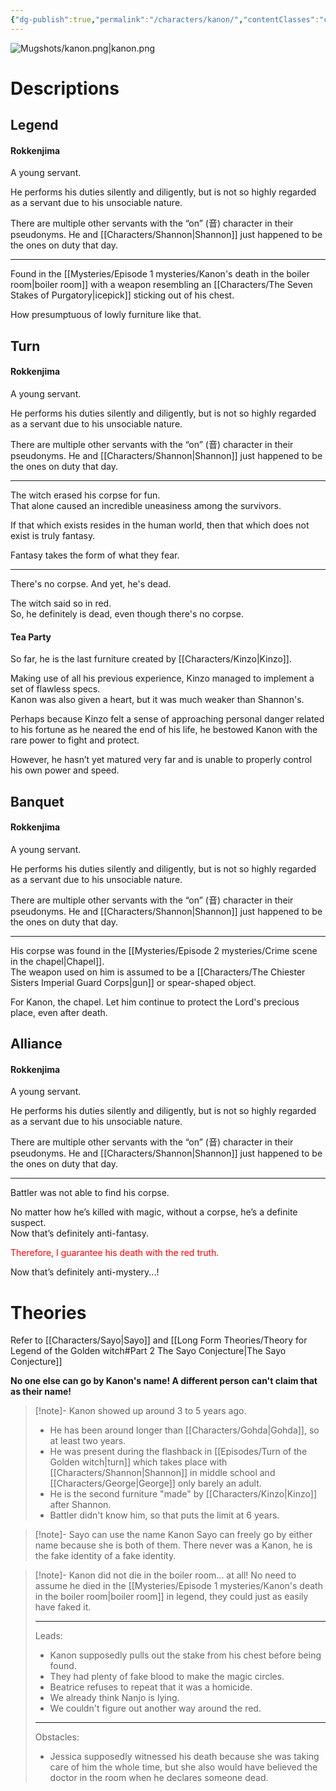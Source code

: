 ```yaml
---
{"dg-publish":true,"permalink":"/characters/kanon/","contentClasses":"center-headings red-links red-truth","tags":["furniture","servant"]}
---
```



![Mugshots/kanon.png|kanon.png](/img/user/Mugshots/kanon.png)

# Descriptions

## Legend
#### Rokkenjima

A young servant.

He performs his duties silently and diligently, but is not so highly regarded as a servant due to his unsociable nature.

There are multiple other servants with the “on” (音) character in their pseudonyms. He and [[Characters/Shannon\|Shannon]] just happened to be the ones on duty that day.

---
Found in the [[Mysteries/Episode 1 mysteries/Kanon's death in the boiler room\|boiler room]] with a weapon resembling an [[Characters/The Seven Stakes of Purgatory\|icepick]] sticking out of his chest.

How presumptuous of lowly furniture like that.
## Turn
#### Rokkenjima

A young servant.

He performs his duties silently and diligently, but is not so highly regarded as a servant due to his unsociable nature.

There are multiple other servants with the “on” (音) character in their pseudonyms. He and [[Characters/Shannon\|Shannon]] just happened to be the ones on duty that day.

---
The witch erased his corpse for fun.  
That alone caused an incredible uneasiness among the survivors.  

If that which exists resides in the human world, then that which does not exist is truly fantasy.  

Fantasy takes the form of what they fear.

---
There's no corpse. And yet, he's dead.  

The witch said so in red.  
So, he definitely is dead, even though there's no corpse.
#### Tea Party

So far, he is the last furniture created by [[Characters/Kinzo\|Kinzo]].  

Making use of all his previous experience, Kinzo managed to implement a set of flawless specs.  
Kanon was also given a heart, but it was much weaker than Shannon's.  

Perhaps because Kinzo felt a sense of approaching personal danger related to his fortune as he neared the end of his life, he bestowed Kanon with the rare power to fight and protect.  

However, he hasn’t yet matured very far and is unable to properly control his own power and speed.
## Banquet
#### Rokkenjima

A young servant.

He performs his duties silently and diligently, but is not so highly regarded as a servant due to his unsociable nature.

There are multiple other servants with the “on” (音) character in their pseudonyms. He and [[Characters/Shannon\|Shannon]] just happened to be the ones on duty that day.

---
His corpse was found in the [[Mysteries/Episode 2 mysteries/Crime scene in the chapel\|Chapel]].  
The weapon used on him is assumed to be a [[Characters/The Chiester Sisters Imperial Guard Corps\|gun]] or spear-shaped object.

For Kanon, the chapel. Let him continue to protect the Lord's precious place, even after death.
## Alliance
#### Rokkenjima

A young servant.

He performs his duties silently and diligently, but is not so highly regarded as a servant due to his unsociable nature.

There are multiple other servants with the “on” (音) character in their pseudonyms. He and [[Characters/Shannon\|Shannon]] just happened to be the ones on duty that day.

---
Battler was not able to find his corpse.  

No matter how he’s killed with magic, without a corpse, he’s a definite suspect.  
Now that’s definitely anti-fantasy.  

<font color="#ff0000">Therefore, I guarantee his death with the red truth.  </font>

Now that’s definitely anti-mystery...! 
# Theories
Refer to [[Characters/Sayo\|Sayo]] and [[Long Form Theories/Theory for Legend of the Golden witch#Part 2 The Sayo Conjecture\|The Sayo Conjecture]]



__No one else can go by Kanon's name! A different person can't claim that as their name!__ 



<div class="transclusion internal-embed is-loaded"><div class="markdown-embed">



> [!note]- Kanon showed up around 3 to 5 years ago.
> - He has been around longer than [[Characters/Gohda\|Gohda]], so at least two years.
> - He was present during the flashback in [[Episodes/Turn of the Golden witch\|turn]] which takes place with [[Characters/Shannon\|Shannon]] in middle school and [[Characters/George\|George]] only barely an adult.
> - He is the second furniture "made" by [[Characters/Kinzo\|Kinzo]]  after Shannon.
> - Battler didn't know him, so that puts the limit at 6 years.

</div></div>



<div class="transclusion internal-embed is-loaded"><div class="markdown-embed">



> [!note]- Sayo can use the name Kanon
> Sayo can freely go by either name because she is both of them. There never was a Kanon, he is the fake identity of a fake identity.

</div></div>



<div class="transclusion internal-embed is-loaded"><div class="markdown-embed">



> [!note]- Kanon did not die in the boiler room... at all!
> No need to assume he died in the [[Mysteries/Episode 1 mysteries/Kanon's death in the boiler room\|boiler room]] in legend, they could just as easily have faked it.
> 
> ---
> Leads:
> - Kanon supposedly pulls out the stake from his chest before being found.
> - They had plenty of fake blood to make the magic circles.
> - Beatrice refuses to repeat that it was a homicide.
> - We already think Nanjo is lying.
> - We couldn't figure out another way around the red.
> ---
> Obstacles:
> - Jessica supposedly witnessed his death because she was taking care of him the whole time, but she also would have believed the doctor in the room when he declares someone dead.

</div></div>
